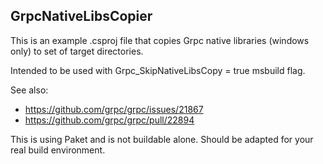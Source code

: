 ## GrpcNativeLibsCopier

This is an example .csproj file that copies Grpc native libraries (windows only)
to set of target directories.

Intended to be used with Grpc_SkipNativeLibsCopy = true msbuild flag.

See also:

- https://github.com/grpc/grpc/issues/21867
- https://github.com/grpc/grpc/pull/22894

This is using Paket and is not buildable alone. Should be adapted for your real build environment.
